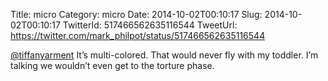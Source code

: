 Title: micro
Category: micro
Date: 2014-10-02T00:10:17
Slug: 2014-10-02T00:10:17
TwitterId: 517466562635116544
TweetUrl: https://twitter.com/mark_philpot/status/517466562635116544

[@tiffanyarment](https://twitter.com/tiffanyarment) It’s multi-colored. That would never fly with my toddler. I’m talking we wouldn’t even get to the torture phase.